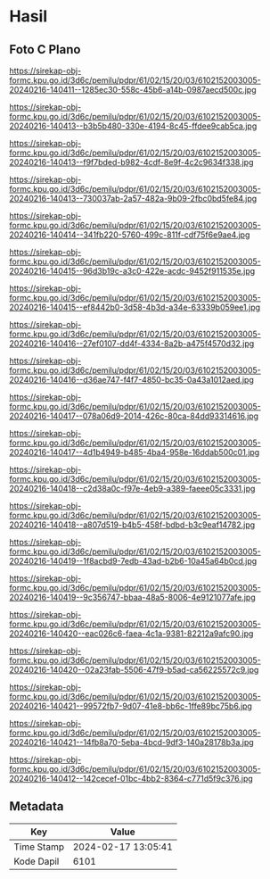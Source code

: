 # Hasil

## Foto C Plano

https://sirekap-obj-formc.kpu.go.id/3d6c/pemilu/pdpr/61/02/15/20/03/6102152003005-20240216-140411--1285ec30-558c-45b6-a14b-0987aecd500c.jpg

https://sirekap-obj-formc.kpu.go.id/3d6c/pemilu/pdpr/61/02/15/20/03/6102152003005-20240216-140413--b3b5b480-330e-4194-8c45-ffdee9cab5ca.jpg

https://sirekap-obj-formc.kpu.go.id/3d6c/pemilu/pdpr/61/02/15/20/03/6102152003005-20240216-140413--f9f7bded-b982-4cdf-8e9f-4c2c9634f338.jpg

https://sirekap-obj-formc.kpu.go.id/3d6c/pemilu/pdpr/61/02/15/20/03/6102152003005-20240216-140413--730037ab-2a57-482a-9b09-2fbc0bd5fe84.jpg

https://sirekap-obj-formc.kpu.go.id/3d6c/pemilu/pdpr/61/02/15/20/03/6102152003005-20240216-140414--341fb220-5760-499c-811f-cdf75f6e9ae4.jpg

https://sirekap-obj-formc.kpu.go.id/3d6c/pemilu/pdpr/61/02/15/20/03/6102152003005-20240216-140415--96d3b19c-a3c0-422e-acdc-9452f911535e.jpg

https://sirekap-obj-formc.kpu.go.id/3d6c/pemilu/pdpr/61/02/15/20/03/6102152003005-20240216-140415--ef8442b0-3d58-4b3d-a34e-63339b059ee1.jpg

https://sirekap-obj-formc.kpu.go.id/3d6c/pemilu/pdpr/61/02/15/20/03/6102152003005-20240216-140416--27ef0107-dd4f-4334-8a2b-a475f4570d32.jpg

https://sirekap-obj-formc.kpu.go.id/3d6c/pemilu/pdpr/61/02/15/20/03/6102152003005-20240216-140416--d36ae747-f4f7-4850-bc35-0a43a1012aed.jpg

https://sirekap-obj-formc.kpu.go.id/3d6c/pemilu/pdpr/61/02/15/20/03/6102152003005-20240216-140417--078a06d9-2014-426c-80ca-84dd93314616.jpg

https://sirekap-obj-formc.kpu.go.id/3d6c/pemilu/pdpr/61/02/15/20/03/6102152003005-20240216-140417--4d1b4949-b485-4ba4-958e-16ddab500c01.jpg

https://sirekap-obj-formc.kpu.go.id/3d6c/pemilu/pdpr/61/02/15/20/03/6102152003005-20240216-140418--c2d38a0c-f97e-4eb9-a389-faeee05c3331.jpg

https://sirekap-obj-formc.kpu.go.id/3d6c/pemilu/pdpr/61/02/15/20/03/6102152003005-20240216-140418--a807d519-b4b5-458f-bdbd-b3c9eaf14782.jpg

https://sirekap-obj-formc.kpu.go.id/3d6c/pemilu/pdpr/61/02/15/20/03/6102152003005-20240216-140419--1f8acbd9-7edb-43ad-b2b6-10a45a64b0cd.jpg

https://sirekap-obj-formc.kpu.go.id/3d6c/pemilu/pdpr/61/02/15/20/03/6102152003005-20240216-140419--9c356747-bbaa-48a5-8006-4e9121077afe.jpg

https://sirekap-obj-formc.kpu.go.id/3d6c/pemilu/pdpr/61/02/15/20/03/6102152003005-20240216-140420--eac026c6-faea-4c1a-9381-82212a9afc90.jpg

https://sirekap-obj-formc.kpu.go.id/3d6c/pemilu/pdpr/61/02/15/20/03/6102152003005-20240216-140420--02a23fab-5506-47f9-b5ad-ca56225572c9.jpg

https://sirekap-obj-formc.kpu.go.id/3d6c/pemilu/pdpr/61/02/15/20/03/6102152003005-20240216-140421--99572fb7-9d07-41e8-bb6c-1ffe89bc75b6.jpg

https://sirekap-obj-formc.kpu.go.id/3d6c/pemilu/pdpr/61/02/15/20/03/6102152003005-20240216-140421--14fb8a70-5eba-4bcd-9df3-140a28178b3a.jpg

https://sirekap-obj-formc.kpu.go.id/3d6c/pemilu/pdpr/61/02/15/20/03/6102152003005-20240216-140412--142cecef-01bc-4bb2-8364-c771d5f9c376.jpg


## Metadata

| Key        | Value               |
| ---------- | ------------------- |
| Time Stamp | 2024-02-17 13:05:41 |
| Kode Dapil | 6101                |



